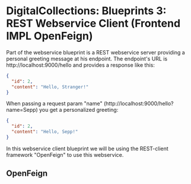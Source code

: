 # DigitalCollections: Blueprints 3: REST Webservice Client (Frontend IMPL OpenFeign)

Part of the webservice blueprint is a REST webservice server providing a personal greeting message at his endpoint.
The endpoint's URL is http://localhost:9000/hello and provides a response like this:

```json
{
  "id": 2,
  "content": "Hello, Stranger!"
}
```

When passing a request param "name" (http://localhost:9000/hello?name=Sepp) you get a personalized greeting:

```json
{
  "id": 2,
  "content": "Hello, Sepp!"
}
```

In this webservice client blueprint we will be using the REST-client framework "OpenFeign" to use this webservice.

## OpenFeign

